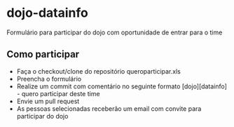 # dojo-datainfo

Formulário para participar do dojo com oportunidade de entrar para o time

## Como participar

- Faça o checkout/clone do repositório queroparticipar.xls
- Preencha o formulário
- Realize um commit com comentário no seguinte formato [dojo][datainfo] - quero participar deste time
- Envie um pull request
- As pessoas selecionadas receberão um email com convite para participar do dojo

